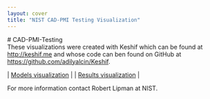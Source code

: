 ```yaml
---
layout: cover
title: "NIST CAD-PMI Testing Visualization"
---
```

<section class="home home-title" markdown="1">
# CAD-PMI-Testing
</section>

<section class="home home-about" markdown="1">
<div class="section-container" markdown="1">
<div class="section-content" markdown="1">
These visualizations were created with Keshif which can be found at <a href="http://keshif.me">http://keshif.me</a> and whose code can ben found on GitHub at <a href="https://github.com/adilyalcin/Keshif">https://github.com/adilyalcin/Keshif</a>.


| <a href="models.html">Models visualization</a> |
| <a href="results.html">Results visualization</a> |

For more information contact Robert Lipman at NIST.
</div>
</div>
</section>
